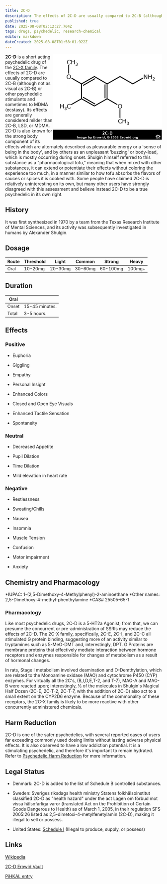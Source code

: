 ```yaml
---
title: 2C-D
description: The effects of 2C-D are usually compared to 2C-B (although not as visual as 2C-B) or other psychedelic stimulants and sometimes to MDMA (ecstasy).
published: true
date: 2025-08-08T02:12:27.704Z
tags: drugs, psychedelic, research-chemical
editor: markdown
dateCreated: 2025-08-08T01:58:01.922Z
---
```


<img src="--file-2c-d.gif" align="right" />

**2C-D** is a short acting psychedelic drug of the [2C-X family](/en/2c-x).
The effects of 2C-D are usually compared to 2C-B (although not as visual as 2C-B) or other psychedelic stimulants and sometimes to MDMA (ecstasy). Its effects are generally considered milder than 2C-B, LSD, or MDMA. 2C-D is also known for the strong body component of its effects which are alternately described as pleasurable energy or a 'sense of being in the body', and by others as an unpleasant 'buzzing' or body-load, which is mostly occurring during onset. 
Shulgin himself referred to this substance as a "pharmacological tofu," meaning that when mixed with other substances, it can extend or potentiate their effects without coloring the experience too much, in a manner similar to how tofu absorbs the flavors of sauces or spices it is cooked with. Some people have claimed 2C-D is relatively uninteresting on its own, but many other users have strongly disagreed with this assessment and believe instead 2C-D to be a true psychedelic in its own right. 

## History
It was first synthesized in 1970 by a team from the Texas Research Institute of Mental Sciences, and its activity was subsequently investigated in humans by Alexander Shulgin.

## Dosage 

| Route | Threshold | Light | Common | Strong | Heavy |
|-------|-----------|-------|--------|--------|-------|
| Oral | 10-20mg | 20-30mg | 30-60mg | 60-100mg | 100mg+ |

## Duration

| Oral |  |
|------|--|
| Onset | 15-45 minutes. |
| Total | 3-5 hours. |

## Effects
### Positive

* Euphoria

* Giggling

* Empathy

* Personal Insight

* Enhanced Colors

* Closed and Open Eye Visuals

* Enhanced Tactile Sensation

* Spontaneity

### Neutral

* Decreased Appetite

* Pupil Dilation

* Time Dilation

* Mild elevation in heart rate

### Negative

* Restlessness

* Sweating/Chills

* Nausea

* Insomnia

* Muscle Tension

* Confusion

* Motor impairment

* Anxiety

## Chemistry and Pharmacology
*IUPAC: 1-(2,5-Dimethoxy-4-Methylphenyl)-2-aminoethane
*Other names: 2,5-Dimethoxy-4-methyl-phenthylamine
*CAS# 25505-65-1

### Pharmacology 
Like most psychedelic drugs, 2C-D is a 5-HT2a Agonist; from that, we can presume the concurrent or pre-administration of SSRIs may reduce the effects of 2C-D. The 2C-X family, specifically, 2C-E, 2C-I, and 2C-C all stimulated G protein binding, suggesting more of an activity similar to tryptamines such as 5-MeO-DMT and, interestingly, DPT. G Proteins are membrane proteins that effectively mediate interaction between hormone receptors and enzymes responsible for changes of metabolism as a result of hormonal changes.

In rats, Stage I metabolism involved deamination and O-Demthylation, which are related to the Monoamine oxidase (MAO) and cytochrome P450 (CYP) enzymes. For virtually all the 2C's, (B,I,D,E,T-2, and T-7), MAO-A and MAO-B were reacted upon; interestingly, ½ of the molecules in Shulgin's Magical Half Dozen (2C-E, 2C-T-2, 2C-T-7, with the addition of 2C-D) also act to a small extent on the CYP2D6 enzyme. Because of the commonality of these receptors, the 2C-X family is likely to be more reactive with other concurrently administered chemicals.

## Harm Reduction

2C-D is one of the safer psychedelics, with several reported cases of users far exceeding commonly used dosing limits without lasting adverse physical effects. It is also observed to have a low addiction potential. It is a stimulating psychedelic, and therefore it's important to remain hydrated. Refer to [Psychedelic Harm Reduction](/en/psychedelics#harm-reduction) for more information.

## Legal Status

* Denmark: 2C-D is added to the list of Schedule B controlled substances.

* Sweden: Sveriges riksdags health ministry Statens folkhälsoinstitut classified 2C-D as "health hazard" under the act Lagen om förbud mot vissa hälsofarliga varor (translated Act on the Prohibition of Certain Goods Dangerous to Health) as of March 1, 2005, in their regulation SFS 2005:26 listed as 2,5-dimetoxi-4-metylfenetylamin (2C-D), making it illegal to sell or possess.

* United States: [Schedule I](http://www.justice.gov/dea/druginfo/ds.shtml) (Illegal to produce, supply, or possess)

## Links

[Wikipedia](https://en.wikipedia.org/wiki/2C-D)

[2C-D Erowid Vault](https://www.erowid.org/chemicals/2cd/2cd.shtml)

[PiHKAL entry](http://www.erowid.org/library/books_online/pihkal/pihkal023.shtml)
